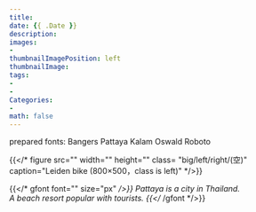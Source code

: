 ```yaml
---
title:
date: {{ .Date }}
description:
images:
-
thumbnailImagePosition: left
thumbnailImage:
tags:
-
-
Categories:
-
math: false
---
```

prepared fonts:
Bangers Pattaya Kalam
Oswald  Roboto

{{</* figure src="" width="" height="" class= "big/left/right/(空)" caption="Leiden bike (800×500，class is left)" */>}}

{{</* gfont font="" size="px" */>}}
Pattaya is a city in Thailand.<br>A beach resort popular with tourists.
{{</* /gfont */>}} <br>
